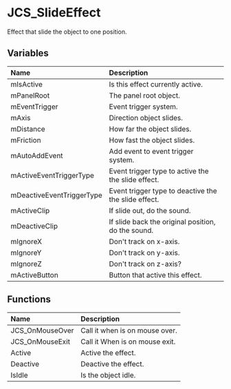 # JCS_SlideEffect

Effect that slide the object to one position.

## Variables

| Name | Description |
|:---|:---|
| mIsActive | Is this effect currently active. |
| mPanelRoot | The panel root object. |
| mEventTrigger | Event trigger system. |
| mAxis | Direction object slides. |
| mDistance | How far the object slides. |
| mFriction | How fast the object slides. |
| mAutoAddEvent | Add event to event trigger system. |
| mActiveEventTriggerType | Event trigger type to active the the slide effect. |
| mDeactiveEventTriggerType | Event trigger type to deactive the the slide effect. |
| mActiveClip | If slide out, do the sound. |
| mDeactiveClip | If slide back the original position, do the sound. |
| mIgnoreX | Don't track on x-axis. |
| mIgnoreY | Don't track on y-axis. |
| mIgnoreZ | Don't track on z-axis? |
| mActiveButton | Button that active this effect. |

## Functions

| Name | Description |
|:---|:---|
| JCS_OnMouseOver | Call it when is on mouse over. |
| JCS_OnMouseExit | Call it When is on mouse exit. |
| Active | Active the effect. |
| Deactive | Deactive the effect. |
| IsIdle | Is the object idle. |
